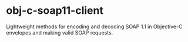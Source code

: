 obj-c-soap11-client
===================

Lightweight methods for encoding and decoding SOAP 1.1 in Objective-C envelopes and making valid SOAP requests.
